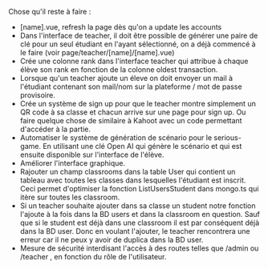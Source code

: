 Chose qu'il reste à faire :

- [name].vue, refresh la page dès qu'on a update les accounts
- Dans l'interface de teacher, il doit être possible de générer une paire de clé pour un seul étudiant en l'ayant sélectionné, on a déjà commencé à le faire (voir page/teacher/[name]/[name].vue)
- Crée une colonne rank dans l'interface teacher qui attribue à chaque élève son rank en fonction de la colonne oldest transaction.
- Lorsque qu'un teacher ajoute un éleve on doit envoyer un mail à l'étudiant contenant son mail/nom sur la plateforme / mot de passe provisoire.
- Crée un système de sign up pour que le teacher montre simplement un QR code à sa classe et chacun arrive sur une page pour sign up. Ou faire quelque chose de similaire à Kahoot avec un code permettant d'accéder à la partie.
- Automatiser le système de génération de scénario pour le serious-game. En utilisant une clé Open AI qui génère le scénario et qui est ensuite disponible sur l'interface de l'élève.
- Améliorer l'interface graphique.
- Rajouter un champ classrooms dans la table User qui contient un tableau avec toutes les classes dans lesquelles l'étudiant est inscrit. Ceci permet d'optimiser la fonction ListUsersStudent dans mongo.ts qui itère sur toutes les classroom.
- Si un teacher souhaite ajouter dans sa classe un student notre fonction l'ajoute à la fois dans la BD users et dans la classroom en question. Sauf que si le student est déjà dans une classroom il est par conséquent déjà dans la BD user. Donc en voulant l'ajouter, le teacher rencontrera une erreur car il ne peux y avoir de duplica dans la BD user.
- Mesure de sécurité interdisant l'accès à des routes telles que /admin ou /teacher , en fonction du rôle de l'utilisateur.
